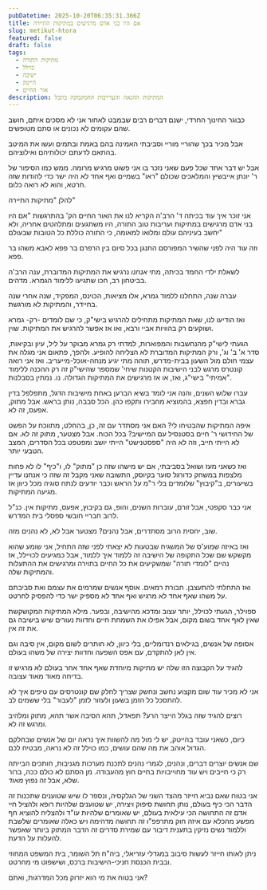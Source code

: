 ```yaml
---
pubDatetime: 2025-10-20T06:35:31.366Z
title: אם היו בני אדם מרגישים במתיקות התיירה
slug: metikut-htora
featured: false
draft: false
tags:
  - מתיקות התורה
  - כוילל
  - ישיבה
  - הייטק
  - אור החיים
description: המתיקות ההנאה והערייבות החמקמקה בתבל
---
```



כבוגר החינוך החרדי, ישנם דברים רבים שבמבט לאחור אני לא מסכים איתם, חושב שהם עקומים לא נכונים או סתם מטופשים.

אבל מכיר בכך שהוריי מוריי וסביבתי האמינה בהם באמת ובתמים ועשו את המיטב בהתאם לדעתם יכולותיהם ואילוציהם.

אבל יש דבר אחד שכל פעם שאני נזכר בו אני פשוט מרגיש מרומה.
ממש כמו הסיפור של ר' יונתן אייבשיץ והמלאכים שכולם "ראו" בשמיים ואף אחד לא היה ישר כדי להודות שזה חרטא, והוא לא רואה כלום.

להלן "מתיקות התיירה"

אני זוכר איך עוד בכיתה ד' הרב'ה הקריא לנו את האור החיים הק' בהתרגשות
"אם היו בני אדם מרגישים במתיקות ועריבות טוב התורה, היו משתגעים ומתלהטים אחריה, ולא יחשב בעיניהם עולם ומלואו למאומה, כי התורה כוללת כל הטובות שבעולם"

וזה עוד היה לפני שהשיר המפורסם התנגן בכל סיום בין הרפרם בר פפא לאבא משהו בר פפא.

לשאלת ילדי החמד בכיתה, מתי *אנחנו* נרגיש את המתיקות המדוברת, ענה הרב'ה בביטחון רב, חכו שתגיעו ללימוד הגמרא. מדהים.

עברה שנה, התחלנו ללמוד גמרא, אלו מציאות, הכוינס, המפקיד, שנה אחרי שנה בחיידר, והמתיקות לא מורגשת.

ואז הודיעו לנו, שאת המתיקות מתחילים להרגיש בישי"ק, כי שם לומדים -רק- גמרא ושוקעים רק בהוויות אביי ורבא, ואו אז אפשר להרגיש את המתיקות. שוין.

הגעתי לישי"ק מהנחשבות והמפוארות, למדתי רק גמרא מבוקר על ליל, עיון ובקיאות, סדר א' ב' וג', ורק המתיקות המדוברת לא הצליחה להופיע. ולהפך, פתאום אני מגלה את עצמי חולם מול השעון בבית-מדרש, תוהה מתי יגיע מנחה-אוכל-מייעריב.
ואז אני רואה קונטרס מרגש לבני הישיבות הקטנות שיחי' שמספר שהישי"ק זה רק ההכנה ללימוד "אמיתי" בישי"ג, ואז, או אז מרגישים את המתיקות הגדולה. נו. נמתין בסבלנות.

עברו שלוש השנים, והנה אני לומד בשיא הברען באחת מישיבות הדגל, מתפלפל בדין גברא ובדין חפצא, בהמוציא מחבירו ותקפו כהן. הכל סבבה, נותן בראש. אבל מתוק, אפעס, זה לא.

איפה המתיקות שהבטיחו לי? האם אני מסתדר עם זה, כן, בהחלט, מתווכח על הפשט של החידושי ר' חיים בסטנסיל עם המיישיב? בכל הכוח.
אבל מצטער, מתוק זה לא.
אם לא הייתי חייב, וזה לא היה "ספסטנישט" הייתי יושב ומפטפט בכל הסדרים, המצב הטבעי יותר.

ואז כשאני מעז ושואל בסביבתי, אם יש מישהו שזה כן "מתוק" לו, ו"כיף" לו לא פחות מלצפות במשחק כדורגל סוער בקיוסק, התשובה שאני מקבל זה שזה כי אנחנו עדיין בשיעורים, ב"קיבוץ" שלומדים בלי ר"מ על הראש וכבר יודעים לנתח סוגיה מכל כיוון אז מגיעה המתיקות.

אני כבר סקפטי, אבל זורם, עוברות השנים, והופ, גם בקיבוץ, אפעס, מתיקות אין. כנ"ל לרוב חבריי חובשי ספסלי בית המדרש.

שוב, יחסית הרוב מסתדרים, אבל נהנים? מצטער אבל לא, לא נהנים מזה.

ואז באיזה שמוע'ס של המשגיח שבטעות לא יצאתי לפני שזה התחיל, אני שומע שהוא מקשקש שם שכל התקופה של הישיבה זה ללמוד איך ללמוד, אבל כמגיעים לכויילל, אז נהיים "לומדי תורה" שמשקיעים את כל החיים בתוירה ומרגישים את ההתעלות והמתיקות שלה.

ואז התחלתי להתעצבן. חבורת רמאים. אוסף אנשים שמרמים את עצמם ואת סביבתם על משהו שאף אחד לא מרגיש ואף אחד לא מספיק ישר כדי להפסיק לחרטט.

ספוילר, הגעתי לכוילל, יותר עצוב ומדכא מהישיבה, ובפער. מילא המתיקות המקושקשת שאין לאף אחד בשום מקום, אבל אפילו את השמחת חיים וחדוות נעורים שיש בישיבה גם את זה אין.

אסופה של אנשים, בגילאים רנדומליים, בלי כיוון, לא חותרים לשום מקום, אין סיבה וגם אין לאן להתקדם, עם אפס השפעה וחדוות יצירה של משהו בעולם.

להגיד על הקבוצה הזו שלה יש מתיקות מיוחדת שאף אחד אחר בעולם לא מרגיש זו בדיחה מאוד מאוד עצובה.

אני לא מכיר עוד שום מקצוע נחשב ונחשק שצריך לחלק שם קונטרסים עם טיפים איך לא להתסכל כל הזמן בשעון ולעזור לזמן "לעבור" בלי ששמים לב.

רוצים להגיד שזה בגלל הייצר הרע? תפאדל, תהא הסיבה אשר תהא, מתוק ומלהיב ומרגש זה לא.

כיום, כשאני עובד בהייטק, יש לי מול מה להשוות איך נראה יום של אנשים שבחלקם הגדול אוהב את מה שהם עושים, כמו כוילל זה לא נראה, מבטיח לכם.

שם אנשים יוצרים דברים, ונהנים, לגמרי נהנים לתכנת מערכות מגניבות, חותכים הבייתה רק כי חייבים ויש עוד מחוייבויות בחיים חוץ מהעבודה. מן הסתם לא כולם ככה, ברור שלא, אבל זה נפוץ *מאוד*.

אני בטוח שאם נביא חייזר מהצד השני של הגלקסיה, ונספר לו שיש שטוענים שתכנות זה הדבר הכי כיף בעולם, נותן תחושת סיפוק ויצירה, יש שטוענים שלהיות רופא ולהציל חיי אדם זה התחושה הכי עילאית בעולם, יש שאומרים שלהיות עו"ד ולהצליח להוציא חף מפשע מהכלא עם איזה חוק מתרפפ"ו זה תחושה מדהימה ויש כאלה שאומרים שלשבת וללמוד נשים נזיקין בתענית דיבור עם שמירת סדרים זה הדבר המתוק ביותר שאפשר להעלות על הדעת.

ניתן לאותו חייזר לעשות סיבוב במגדלי עזריאלי, ביה"ח תל השומר, בית המשפט המחוזי ובבית הכנסת חניכי-הישיבות ברכס, ושישפוט מי מחרטט.

אני בטוח את מי הוא יזרוק מכל המדרגות, ואתם?